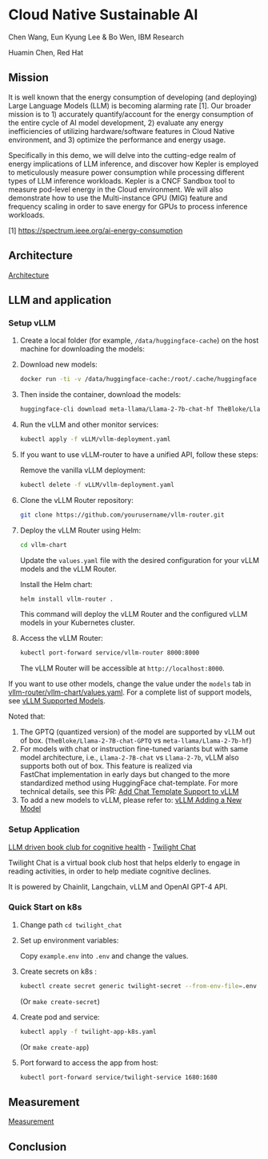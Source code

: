# Cloud Native Sustainable AI

Chen Wang, Eun Kyung Lee & Bo Wen, IBM Research

Huamin Chen, Red Hat

## Mission
It is well known that the energy consumption of developing (and deploying) Large Language Models (LLM) is becoming alarming rate [1]. Our broader mission is to 1) accurately quantify/account for the energy consumption of the entire cycle of AI model development, 2) evaluate any energy inefficiencies of utilizing hardware/software features in Cloud Native environment, and 3) optimize the performance and energy usage. 

Specifically in this demo, we will delve into the cutting-edge realm of energy implications of LLM inference, and discover how Kepler is employed to meticulously measure power consumption while processing different types of LLM inference workloads. Kepler is a CNCF Sandbox tool to measure pod-level energy in the Cloud environment. We will also demonstrate how to use the Multi-instance GPU (MIG) feature and frequency scaling in order to save energy for GPUs to process inference workloads.  

[1] https://spectrum.ieee.org/ai-energy-consumption

## Architecture

[Architecture](docs/Architecture.md)

## LLM and application

### Setup vLLM

1. Create a local folder (for example, `/data/huggingface-cache`) on the host machine for downloading the models:
2. Download new models:
   ```bash
   docker run -ti -v /data/huggingface-cache:/root/.cache/huggingface --entrypoint=bash vllm/vllm-openai
   ```
3. Then inside the container, download the models:
   ```bash
   huggingface-cli download meta-llama/Llama-2-7b-chat-hf TheBloke/Llama-2-7B-chat-GPTQ TheBloke/Llama-2-13B-chat-GPTQ
   ```
4. Run the vLLM and other monitor services:
   ```bash
   kubectl apply -f vLLM/vllm-deployment.yaml
   ```

5. If you want to use vLLM-router to have a unified API, follow these steps:

   Remove the vanilla vLLM deployment:
   ```bash
   kubectl delete -f vLLM/vllm-deployment.yaml
   ```
   
6. Clone the vLLM Router repository:

   ```bash
   git clone https://github.com/yourusername/vllm-router.git
   ```
   
7. Deploy the vLLM Router using Helm:

   ```bash
   cd vllm-chart
   ```

   Update the `values.yaml` file with the desired configuration for your vLLM models and the vLLM Router.

   Install the Helm chart:

   ```bash
   helm install vllm-router .
   ```

   This command will deploy the vLLM Router and the configured vLLM models in your Kubernetes cluster.

8. Access the vLLM Router:

   ```bash
   kubectl port-forward service/vllm-router 8000:8000
   ```

   The vLLM Router will be accessible at `http://localhost:8000`.


If you want to use other models, change the value under the `models` tab 
in 
[vllm-router/vllm-chart/values.yaml](https://github.com/LLM-inference-router/vllm-router/blob/main/vllm-chart/values.yaml). 
For a complete list of support models, 
see [vLLM Supported Models](https://docs.vllm.ai/en/latest/models/supported_models.html).

Noted that:
1. The GPTQ (quantized version) of the model are supported by vLLM out of box. (`TheBloke/Llama-2-7B-chat-GPTQ` vs 
   `meta-llama/Llama-2-7b-hf`)
2. For models with chat or instruction fine-tuned variants but with same model architecture, i.e., 
   `Llama-2-7B-chat` vs `Llama-2-7b`, vLLM also supports both out of box. This feature is realized via  
   FastChat implementation in early days but changed to the more standardized method using HuggingFace chat-template.
   For more technical details, see this PR: 
   [Add Chat Template Support to vLLM](https://github.com/vllm-project/vllm/pull/1493)
3. To add a new models to vLLM, please refer to: 
   [vLLM Adding a New Model](https://docs.vllm.ai/en/latest/models/adding_model.html)

### Setup Application
[LLM driven book club for cognitive health](twilight_chat/README.md) - 
[Twilight Chat](https://github.com/Twilight-Tales/Twilight-Chat)

Twilight Chat is a virtual book club host that helps elderly to engage in reading activities, in order to help 
mediate cognitive declines.

It is powered by Chainlit, Langchain, vLLM and OpenAI GPT-4 API.

### Quick Start on k8s

1. Change path `cd twilight_chat`

2. Set up environment variables:

    Copy `example.env` into `.env` and change the values.

3. Create secrets on k8s :
    ```bash
    kubectl create secret generic twilight-secret --from-env-file=.env
    ```
   (Or `make create-secret`)

4. Create pod and service:

    ```bash
    kubectl apply -f twilight-app-k8s.yaml
    ```
   (Or `make create-app`)

5. Port forward to access the app from host:

   ```bash
   kubectl port-forward service/twilight-service 1680:1680
   ```

## Measurement

[Measurement](docs/Measurement.md)

## Conclusion
